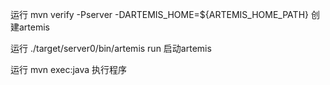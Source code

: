 运行 mvn verify -Pserver -DARTEMIS_HOME=${ARTEMIS_HOME_PATH} 创建artemis

运行 ./target/server0/bin/artemis run 启动artemis

运行 mvn exec:java 执行程序


